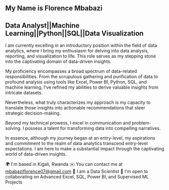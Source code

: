 ## My Name is Florence Mbabazi
## Data Analyst||Machine Learning||Python||SQL||Data Visualization
I am currently excelling in an introductory position within the field of data analytics, where I bring my enthusiasm for delving into data analysis, reporting, and visualization to life. This role serves as my stepping stone into the captivating domain of data-driven insights.

My proficiency encompasses a broad spectrum of data-related responsibilities. From the scrupulous gathering and purification of data to profound analysis using tools like Excel, Power BI, Python, SQL, and machine learning, I've refined my abilities to derive valuable insights from intricate datasets.

Nevertheless, what truly characterizes my approach is my capacity to translate those insights into actionable recommendations that steer strategic decision-making.

Beyond my technical prowess, I excel in communication and problem-solving. I possess a talent for transforming data into compelling narratives.

In essence, although my journey began at an entry-level, my aspirations and commitment to the realm of data analytics transcend entry-level expectations. I am here to make a substantial impact through the captivating world of data-driven insights.

🌍  I'm based in Kigali, Rwanda
✉️  You can contact me at mbabaziflorence07@gmail.com
🧠  I am a Data Scientist
🤝  I'm open to collaborating on Advanced Excel, SQL, Power BI, and Supervised ML Projects
